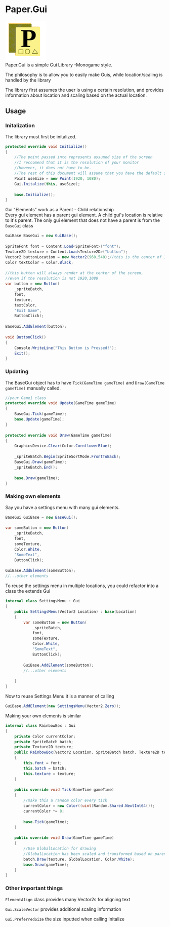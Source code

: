 # Paper.Gui 
![image](https://raw.githubusercontent.com/itsBuggingMe/Paper.Gui/master/icon.png)    
Paper.Gui is a simple Gui Library -Monogame style. 

The philosophy is to allow you to easily make Guis, while location/scaling is handled by the library
	
The library first assumes the user is using a certain resolution, and provides information about location and scaling based on the actual location.
## Usage  

### Initalization
The library must first be initalized.
```csharp
protected override void Initialize()
{
    //The point passed into represents assumed size of the screen
    //I reccomend that it is the resolution of your monitor
    //However, it does not have to be.
    //The rest of this document will assume that you have the default size of 1920, 1080
    Point useSize = new Point(1920, 1080);
    Gui.Initalize(this, useSize);
    
    base.Initialize();
}
```

Gui  "Elements" work as a Parent - Child relationship  
Every gui element has a parent gui element. A child gui's location is relative to it's parent.
The only gui element that does not have a parent is from the `BaseGui` class
```csharp
GuiBase BaseGui = new GuiBase();

SpriteFont font = Content.Load<SpriteFont>("font");
Texture2D texture = Content.Load<Texture2D>("button");
Vector2 buttonLocation = new Vector2(960,540);//this is the center of 1920,1080
Color textColor = Color.Black;

//this button will always render at the center of the screen,
//even if the resolution is not 1920,1080
var button = new Button(
	_spriteBatch, 
	font, 
	texture, 
	textColor, 
	"Exit Game", 
	ButtonClick);
	
BaseGui.AddElement(button);

void ButtonClick()
{
    Console.WriteLine("This Button is Pressed!");
    Exit();
}
```

### Updating  
The BaseGui object has to have `Tick(GameTime gameTime)` and `Draw(GameTime gameTime)` manually called.  

```csharp
//your Game1 class
protected override void Update(GameTime gameTime)
{
    BaseGui.Tick(gameTime);
    base.Update(gameTime);
}

protected override void Draw(GameTime gameTime)
{
    GraphicsDevice.Clear(Color.CornflowerBlue);
    
    _spriteBatch.Begin(SpriteSortMode.FrontToBack);
    BaseGui.Draw(gameTime);
    _spriteBatch.End();

    base.Draw(gameTime);
}
```

### Making own elements  
Say you have a settings menu with many gui elements.  
```csharp
BaseGui GuiBase = new BaseGui();

var someButton = new Button(
	_spriteBatch, 
	font, 
	someTexture, 
	Color.White, 
	"SomeText", 
	ButtonClick);
	
GuiBase.AddElement(someButton);
//...other elements

```
To reuse the settings menu in multiple locations, you could refactor into a class the extends Gui
```csharp
internal class SettingsMenu : Gui
{
    public SettingsMenu(Vector2 Location) : base(Location)
    {
        var someButton = new Button(
			_spriteBatch, 
			font, 
			someTexture, 
			Color.White, 
			"SomeText", 
			ButtonClick);
			
		GuiBase.AddElement(someButton);
        //...other elements

    }
}
```

Now to reuse Settings Menu it is a manner of calling
```csharp
GuiBase.AddElement(new SettingsMenu(Vector2.Zero));
```

Making your own elements is similar

```csharp
internal class RainbowBox : Gui
{
    private Color currentColor;
    private SpriteBatch batch;
    private Texture2D texture;
    public RainbowBox(Vector2 Location, SpriteBatch batch, Texture2D texture) : base(Location)
    {
        this.font = font;
        this.batch = batch;
        this.texture = texture;
    }

	public override void Tick(GameTime gameTime)
	{
	    //make this a random color every tick
	    currentColor = new Color((uint)Random.Shared.NextInt64());
	    currentColor *= 8;

		base.Tick(gameTime);
    }

    public override void Draw(GameTime gameTime)
    {
        //Use GlobalLocation for drawing
        //GlobalLocation has been scaled and transformed based on parent positions
        batch.Draw(texture, GlobalLocation, Color.White);
        base.Draw(gameTime);
    }
}
```

### Other important things

`ElementAlign` class provides many Vector2s for aligning text  

`Gui.ScaleVector` provides additional scaling information

`Gui.PreferredSize` the size inputted when calling Initalize
